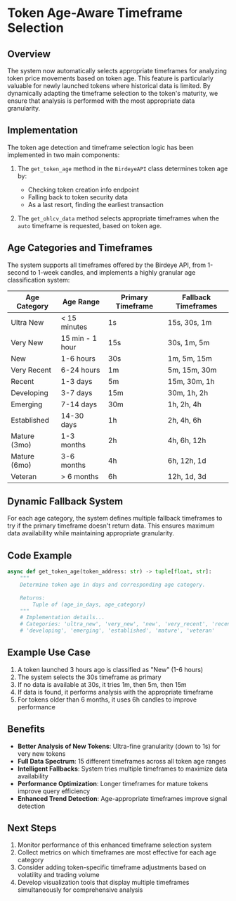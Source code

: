 # Token Age-Aware Timeframe Selection

## Overview

The system now automatically selects appropriate timeframes for analyzing token price movements based on token age. This feature is particularly valuable for newly launched tokens where historical data is limited. By dynamically adapting the timeframe selection to the token's maturity, we ensure that analysis is performed with the most appropriate data granularity.

## Implementation

The token age detection and timeframe selection logic has been implemented in two main components:

1. The `get_token_age` method in the `BirdeyeAPI` class determines token age by:
   - Checking token creation info endpoint
   - Falling back to token security data
   - As a last resort, finding the earliest transaction
   
2. The `get_ohlcv_data` method selects appropriate timeframes when the `auto` timeframe is requested, based on token age.

## Age Categories and Timeframes

The system supports all timeframes offered by the Birdeye API, from 1-second to 1-week candles, and implements a highly granular age classification system:

| Age Category | Age Range | Primary Timeframe | Fallback Timeframes |
|--------------|-----------|-------------------|---------------------|
| Ultra New    | < 15 minutes | 1s | 15s, 30s, 1m |
| Very New     | 15 min - 1 hour | 15s | 30s, 1m, 5m |
| New          | 1-6 hours | 30s | 1m, 5m, 15m |
| Very Recent  | 6-24 hours | 1m | 5m, 15m, 30m |
| Recent       | 1-3 days | 5m | 15m, 30m, 1h |
| Developing   | 3-7 days | 15m | 30m, 1h, 2h |
| Emerging     | 7-14 days | 30m | 1h, 2h, 4h |
| Established  | 14-30 days | 1h | 2h, 4h, 6h |
| Mature (3mo) | 1-3 months | 2h | 4h, 6h, 12h |
| Mature (6mo) | 3-6 months | 4h | 6h, 12h, 1d |
| Veteran      | > 6 months | 6h | 12h, 1d, 3d |

## Dynamic Fallback System

For each age category, the system defines multiple fallback timeframes to try if the primary timeframe doesn't return data. This ensures maximum data availability while maintaining appropriate granularity.

## Code Example

```python
async def get_token_age(token_address: str) -> tuple[float, str]:
    """
    Determine token age in days and corresponding age category.
    
    Returns:
        Tuple of (age_in_days, age_category)
    """
    # Implementation details...
    # Categories: 'ultra_new', 'very_new', 'new', 'very_recent', 'recent', 
    # 'developing', 'emerging', 'established', 'mature', 'veteran'
```

## Example Use Case

1. A token launched 3 hours ago is classified as "New" (1-6 hours)
2. The system selects the 30s timeframe as primary
3. If no data is available at 30s, it tries 1m, then 5m, then 15m
4. If data is found, it performs analysis with the appropriate timeframe
5. For tokens older than 6 months, it uses 6h candles to improve performance

## Benefits

- **Better Analysis of New Tokens**: Ultra-fine granularity (down to 1s) for very new tokens
- **Full Data Spectrum**: 15 different timeframes across all token age ranges
- **Intelligent Fallbacks**: System tries multiple timeframes to maximize data availability
- **Performance Optimization**: Longer timeframes for mature tokens improve query efficiency
- **Enhanced Trend Detection**: Age-appropriate timeframes improve signal detection

## Next Steps

1. Monitor performance of this enhanced timeframe selection system
2. Collect metrics on which timeframes are most effective for each age category
3. Consider adding token-specific timeframe adjustments based on volatility and trading volume
4. Develop visualization tools that display multiple timeframes simultaneously for comprehensive analysis 